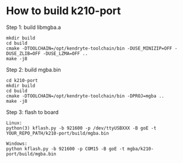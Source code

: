 # How to build k210-port

Step 1: build libmgba.a
```
mkdir build
cd build
cmake -DTOOLCHAIN=/opt/kendryte-toolchain/bin -DUSE_MINIZIP=OFF -DUSE_ZLIB=OFF -DUSE_LZMA=OFF ..
make -j8
```


Step 2: build mgba.bin
```
cd k210-port
mkdir build
cd build
cmake -DTOOLCHAIN=/opt/kendryte-toolchain/bin -DPROJ=mgba ..
make -j8
```

Step 3: flash to board
```
Linux:
python(3) kflash.py -b 921600 -p /dev/ttyUSBXXX -B goE -t YOUR_REPO_PATH/k210-port/build/mgba.bin

Windows:
python kflash.py -b 921600 -p COM15 -B goE -t mgba/k210-port/build/mgba.bin
```
